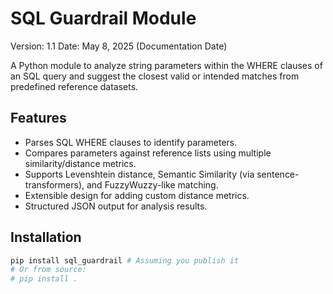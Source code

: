 # SQL Guardrail Module

Version: 1.1
Date: May 8, 2025 (Documentation Date)

A Python module to analyze string parameters within the WHERE clauses of an SQL query and suggest the closest valid or intended matches from predefined reference datasets.

## Features

* Parses SQL WHERE clauses to identify parameters.
* Compares parameters against reference lists using multiple similarity/distance metrics.
* Supports Levenshtein distance, Semantic Similarity (via sentence-transformers), and FuzzyWuzzy-like matching.
* Extensible design for adding custom distance metrics.
* Structured JSON output for analysis results.

## Installation

```bash
pip install sql_guardrail # Assuming you publish it
# Or from source:
# pip install .
